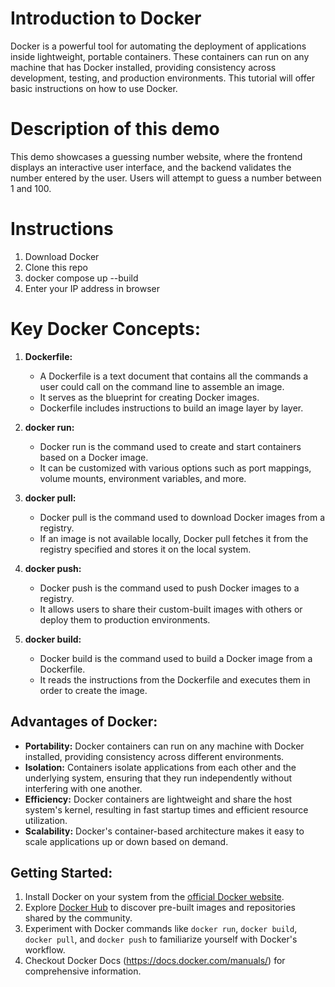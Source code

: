# Introduction to Docker

Docker is a powerful tool for automating the deployment of applications inside lightweight, portable containers. These containers can run on any machine that has Docker installed, providing consistency across development, testing, and production environments. This tutorial will offer basic instructions on how to use Docker.

# Description of this demo
This demo showcases a guessing number website, where the frontend displays an interactive user interface, and the backend validates the number entered by the user. Users will attempt to guess a number between 1 and 100.

# Instructions
1. Download Docker
2. Clone this repo
3. docker compose up --build
4. Enter your IP address in browser


# Key Docker Concepts:

1. **Dockerfile:**

   - A Dockerfile is a text document that contains all the commands a user could call on the command line to assemble an image.
   - It serves as the blueprint for creating Docker images.
   - Dockerfile includes instructions to build an image layer by layer.

2. **docker run:**

   - Docker run is the command used to create and start containers based on a Docker image.
   - It can be customized with various options such as port mappings, volume mounts, environment variables, and more.

3. **docker pull:**

   - Docker pull is the command used to download Docker images from a registry.
   - If an image is not available locally, Docker pull fetches it from the registry specified and stores it on the local system.

4. **docker push:**

   - Docker push is the command used to push Docker images to a registry.
   - It allows users to share their custom-built images with others or deploy them to production environments.

5. **docker build:**
   - Docker build is the command used to build a Docker image from a Dockerfile.
   - It reads the instructions from the Dockerfile and executes them in order to create the image.

## Advantages of Docker:

- **Portability:** Docker containers can run on any machine with Docker installed, providing consistency across different environments.
- **Isolation:** Containers isolate applications from each other and the underlying system, ensuring that they run independently without interfering with one another.
- **Efficiency:** Docker containers are lightweight and share the host system's kernel, resulting in fast startup times and efficient resource utilization.
- **Scalability:** Docker's container-based architecture makes it easy to scale applications up or down based on demand.

## Getting Started:

1. Install Docker on your system from the [official Docker website](https://www.docker.com/get-started).
2. Explore [Docker Hub](https://hub.docker.com/) to discover pre-built images and repositories shared by the community.
3. Experiment with Docker commands like `docker run`, `docker build`, `docker pull`, and `docker push` to familiarize yourself with Docker's workflow.
4. Checkout Docker Docs (https://docs.docker.com/manuals/) for comprehensive information.
